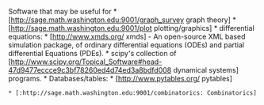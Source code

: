 Software that may be useful  for
    * [http://sage.math.washington.edu:9001/graph_survey graph theory]
    * [http://sage.math.washington.edu:9001/plot plotting/graphics]
    * differential equations:
      * [http://www.xmds.org/ xmds] - An open-source XML based simulation package, of ordinary differential equations (ODEs) and partial differential Equations (PDEs).
      * scipy's collection of [http://www.scipy.org/Topical_Software#head-47d9477eccce9c3bf78260ed4d74ed3a8bdfd008 dynamical systems] programs.
    * Databases/tables:
      * [http://www.pytables.org/ pytables]

    * [:http://sage.math.washington.edu:9001/combinatorics: Combinatorics]
